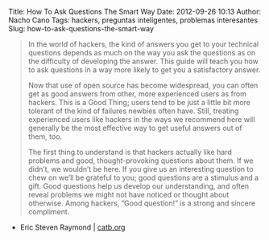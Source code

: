 Title: How To Ask Questions The Smart Way
Date: 2012-09-26 10:13
Author: Nacho Cano
Tags: hackers, preguntas inteligentes, problemas interesantes
Slug: how-to-ask-questions-the-smart-way

> In the world of hackers, the kind of answers you get to your technical
> questions depends as much on the way you ask the questions as on the
> difficulty of developing the answer. This guide will teach you how to ask
> questions in a way more likely to get you a satisfactory answer.
>
> Now that use of open source has become widespread, you can often get as good
> answers from other, more experienced users as from hackers.  This is a Good
> Thing; users tend to be just a little bit more tolerant of the kind of
> failures newbies often have. Still, treating experienced users like hackers
> in the ways we recommend here will generally be the most effective way to get
> useful answers out of them, too.
>
> The first thing to understand is that hackers actually like hard problems and
> good, thought-provoking questions about them. If we didn’t, we wouldn’t be
> here. If you give us an interesting question to chew on we’ll be grateful to
> you; good questions are a stimulus and a gift. Good questions help us develop
> our understanding, and often reveal problems we might not have noticed or
> thought about otherwise.  Among hackers, ”Good question!” is a strong and
> sincere compliment.

- Eric Steven Raymond | [catb.org][]

  [catb.org]: http://catb.org/esr/faqs/smart-questions.html
    "How To Ask Questions The Smart Way"
